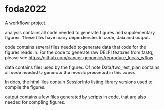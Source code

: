 # foda2022

A [workflowr][] project.

[workflowr]: https://github.com/jdblischak/workflowr

analysis contains all code needed to generate figures and supplementary figures. These files have many dependencies in code, data and output.

code contains several files needed to generate data that code for the figures reads in. For the code to generate raw DELFI features from fastq, please see 
https://github.com/cancer-genomics/reproduce_lucas_wflow

data contains files used by the figures. Of note Data/two_test_plan contains all code needed to generate the models presented in this paper.

In docs, the html files contain SessionInfo listing library versions used to compile the figures.

output contains a few files generated by scripts in code, that are also needed for compiling figures.
